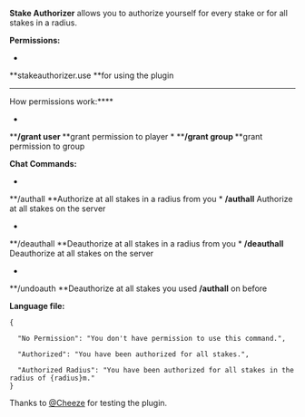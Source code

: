 **Stake Authorizer** allows you to authorize yourself for every stake or for all stakes in a radius.

**Permissions:**


* 
**stakeauthorizer.use **for using the plugin


****

How permissions work:****


* 
****/grant user <player> <permission>** **grant permission to player
* 
****/grant group <group> <permission>** **grant permission to group



**Chat Commands:**


* 
**/authall <radius> **Authorize at all stakes in a radius from you
* 
**/authall** Authorize at all stakes on the server



* 
**/deauthall <radius> **Deauthorize at all stakes in a radius from you
* 
**/deauthall** Deauthorize at all stakes on the server



* 
**/undoauth **Deauthorize at all stakes you used **/authall** on before



**Language file:**

````
{

  "No Permission": "You don't have permission to use this command.",

  "Authorized": "You have been authorized for all stakes.",

  "Authorized Radius": "You have been authorized for all stakes in the radius of {radius}m."
}
````


Thanks to [@Cheeze](http://oxidemod.org/members/43678/) for testing the plugin.